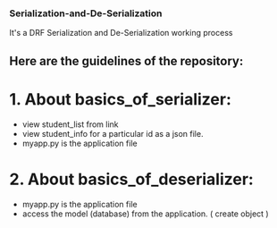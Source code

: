 ### Serialization-and-De-Serialization
It's a DRF Serialization and De-Serialization working process


## Here are the guidelines of the repository:
# 1. About basics_of_serializer:
 * view student_list from link
 * view student_info for a particular id as a json file.
 * myapp.py is the application file

# 2. About basics_of_deserializer:
 * myapp.py is the application file
 * access the model (database) from the application. ( create object ) 
